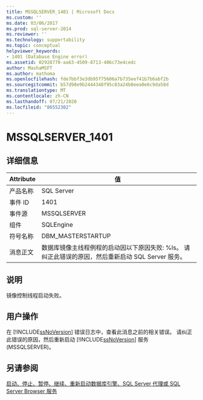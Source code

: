 ```yaml
---
title: MSSQLSERVER_1401 | Microsoft Docs
ms.custom: ''
ms.date: 03/06/2017
ms.prod: sql-server-2014
ms.reviewer: ''
ms.technology: supportability
ms.topic: conceptual
helpviewer_keywords:
- 1401 (Database Engine error)
ms.assetid: 02928770-aa63-4509-8713-406c73e4cedc
author: MashaMSFT
ms.author: mathoma
ms.openlocfilehash: fde7bbf3e3db95f75606a7b735eef41b7b6abf2b
ms.sourcegitcommit: b57d98e9b2444348f95c83a24b8eea0e6c9da58d
ms.translationtype: MT
ms.contentlocale: zh-CN
ms.lasthandoff: 07/21/2020
ms.locfileid: "86552302"
---
```

# <a name="mssqlserver_1401"></a>MSSQLSERVER_1401
    
## <a name="details"></a>详细信息  
  
|Attribute|值|  
|-|-|  
|产品名称|SQL Server|  
|事件 ID|1401|  
|事件源|MSSQLSERVER|  
|组件|SQLEngine|  
|符号名称|DBM_MASTERSTARTUP|  
|消息正文|数据库镜像主线程例程的启动因以下原因失败: %ls。 请纠正此错误的原因，然后重新启动 SQL Server 服务。|  
  
## <a name="explanation"></a>说明  
 镜像控制线程启动失败。  
  
## <a name="user-action"></a>用户操作  
 在 [!INCLUDE[ssNoVersion](../../includes/ssnoversion-md.md)] 错误日志中，查看此消息之前的相关错误。 请纠正此错误的原因，然后重新启动 [!INCLUDE[ssNoVersion](../../includes/ssnoversion-md.md)] 服务 (MSSQLSERVER)。  
  
## <a name="see-also"></a>另请参阅  
 [启动、停止、暂停、继续、重新启动数据库引擎、SQL Server 代理或 SQL Server Browser 服务](../../database-engine/configure-windows/start-stop-pause-resume-restart-sql-server-services.md)  
  
  
